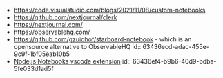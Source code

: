 - https://code.visualstudio.com/blogs/2021/11/08/custom-notebooks
- https://github.com/nextjournal/clerk
- https://nextjournal.com/
- https://observablehq.com/
- https://github.com/gzuidhof/starboard-notebook - which is an opensource alternative to ObservableHQ
  id:: 63436ecd-adac-455e-9c9f-1bf05eab10b5
- [Node.js Notebooks vscode extension](https://marketplace.visualstudio.com/items?itemName=donjayamanne.typescript-notebook)
  id:: 63436ef4-b9b6-40d9-bdba-5fe033d1ad5f